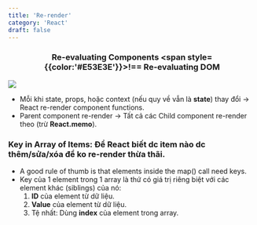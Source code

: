 ```yaml
---
title: 'Re-render'
category: 'React'
draft: false
---
```


### <center>**Re-evaluating Components <span style={{color:'#E53E3E'}}>!==</span> Re-evaluating DOM**</center>

![](https://i.imgur.com/ykPsS7g_d.webp?maxwidth=1520&fidelity=grand)

- Mỗi khi state, props, hoặc context (nếu quy về vẫn là **state**) thay đổi → React re-render component functions.
- Parent component re-render → Tất cả các Child component re-render theo (trừ **React.memo**).

### Key in Array of Items: Để React biết dc item nào dc thêm/sửa/xóa để ko re-render thừa thãi.

- A good rule of thumb is that elements inside the map() call need keys.
- Key của 1 element trong 1 array là thứ có giá trị riêng biệt với các element khác (siblings) của nó:
  1. **ID** của element từ dữ liệu.
  2. **Value** của element từ dữ liệu.
  3. Tệ nhất: Dùng **index** của element trong array.
